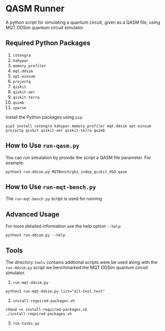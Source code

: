 # QASM Runner

A python script for simulating a quantum circuit, given as a QASM file, using MQT DDSim quantum circuit simulator.

## Required Python Packages 
1. `cotengra`
1. `kahypar`
1. `memory_profiler`
1. `mqt.ddsim`
1. `opt-einsum`
1. `projectq`
1. `qiskit`
1. `qiskit-aer`
1. `qiskit-terra`
1. `quimb`
1. `sparse`

Install the Python packages using `pip`:

```
pip3 install cotengra kahypar memory_profiler mqt.ddsim opt-einsum projectq qiskit qiskit-aer qiskit-terra quimb
```

## How to Use `run-qasm.py`



You can run simulation by provide the script a QASM file parameter. For example:

```
python3 run-ddsim.py MQTBench/ghz_indep_qiskit_050.qasm 
```

## How to Use `run-mqt-bench.py`

The `run-mqt-bench.py` script is used for running 

## Advanced Usage

For more detailed information use the help option `--help`:

```
python3 run-ddsim.py --help
```

## Tools

The directory `tools` contains addtional scripts were be used along with the `run-ddsim.py` script we benchmarked the MQT DDSim quantum circuit simulator.

1. `run-mqt-ddsim.py`

```
python3 run-mqt-ddsim.py list="all-test.test"
```

2. `install-required-packages.sh`

```
chmod +x install-required-packages.sh
./install-required-packages.sh
```

3. `run-tasks.py` 
